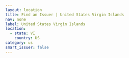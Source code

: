 ```yaml
---
layout: location
title: Find an Issuer | United States Virgin Islands
nav: none
label: United States Virgin Islands
location:
  - state: VI
    country: US
category: us
smart_issuer: false
---
```

